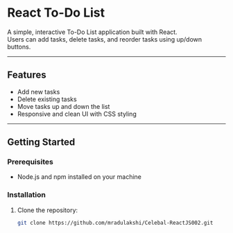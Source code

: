 # React To-Do List

A simple, interactive To-Do List application built with React.  
Users can add tasks, delete tasks, and reorder tasks using up/down buttons.

---

## Features

- Add new tasks
- Delete existing tasks
- Move tasks up and down the list
- Responsive and clean UI with CSS styling

---

## Getting Started

### Prerequisites

- Node.js and npm installed on your machine

### Installation

1. Clone the repository:
   ```bash
   git clone https://github.com/mradulakshi/Celebal-ReactJS002.git
